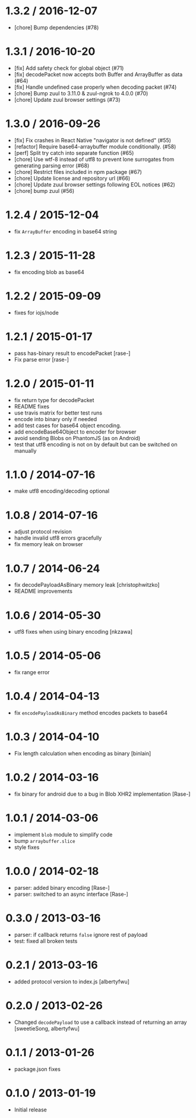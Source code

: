 
1.3.2 / 2016-12-07
==================

  * [chore] Bump dependencies (#78)

1.3.1 / 2016-10-20
==================

  * [fix] Add safety check for global object (#71)
  * [fix] decodePacket now accepts both Buffer and ArrayBuffer as data (#64)
  * [fix] Handle undefined case properly when decoding packet (#74)
  * [chore] Bump zuul to 3.11.0 & zuul-ngrok to 4.0.0 (#70)
  * [chore] Update zuul browser settings (#73)

1.3.0 / 2016-09-26
==================

  * [fix] Fix crashes in React Native "navigator is not defined" (#55)
  * [refactor] Require base64-arraybuffer module conditionally. (#58)
  * [perf] Split try catch into separate function (#65)
  * [chore] Use wtf-8 instead of utf8 to prevent lone surrogates from generating parsing error (#68)
  * [chore] Restrict files included in npm package (#67)
  * [chore] Update license and repository url (#66)
  * [chore] Update zuul browser settings following EOL notices (#62)
  * [chore] bump zuul (#56)

1.2.4 / 2015-12-04
==================

  * fix `ArrayBuffer` encoding in base64 string

1.2.3 / 2015-11-28
==================

  * fix encoding blob as base64

1.2.2 / 2015-09-09
==================

  * fixes for iojs/node

1.2.1 / 2015-01-17
==================

 * pass has-binary result to encodePacket [rase-]
 * Fix parse error [rase-]

1.2.0 / 2015-01-11
==================

 * fix return type for decodePacket
 * README fixes
 * use travis matrix for better test runs
 * encode into binary only if needed
 * add test cases for base64 object encoding.
 * add encodeBase64Object to encoder for browser
 * avoid sending Blobs on PhantomJS (as on Android)
 * test that utf8 encoding is not on by default but can be switched on manually

1.1.0 / 2014-07-16
==================

 * make utf8 encoding/decoding optional

1.0.8 / 2014-07-16
==================

 * adjust protocol revision
 * handle invalid utf8 errors gracefully
 * fix memory leak on browser

1.0.7 / 2014-06-24
==================

 * fix decodePayloadAsBinary memory leak [christophwitzko]
 * README improvements

1.0.6 / 2014-05-30
==================

 * utf8 fixes when using binary encoding [nkzawa]

1.0.5 / 2014-05-06
==================

 * fix range error

1.0.4 / 2014-04-13
==================

 * fix `encodePayloadAsBinary` method encodes packets to base64

1.0.3 / 2014-04-10
==================

 * Fix length calculation when encoding as binary [binlain]

1.0.2 / 2014-03-16
==================

 * fix binary for android due to a bug in Blob XHR2 implementation [Rase-]

1.0.1 / 2014-03-06
==================

 * implement `blob` module to simplify code
 * bump `arraybuffer.slice`
 * style fixes

1.0.0 / 2014-02-18
==================

 * parser: added binary encoding [Rase-]
 * parser: switched to an async interface [Rase-]

0.3.0 / 2013-03-16
==================

  * parser: if callback returns `false` ignore rest of payload
  * test: fixed all broken tests

0.2.1 / 2013-03-16
==================

  * added protocol version to index.js [albertyfwu]

0.2.0 / 2013-02-26
==================

  * Changed `decodePayload` to use a callback instead of returning an array [sweetieSong, albertyfwu]

0.1.1 / 2013-01-26
==================

  * package.json fixes

0.1.0 / 2013-01-19
==================

  * Initial release
